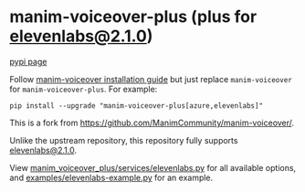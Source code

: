 # manim-voiceover-plus (plus for elevenlabs@2.1.0)

[pypi page](https://pypi.org/project/manim-voiceover-plus/)

Follow [manim-voiceover installation guide](https://voiceover.manim.community/en/stable/installation.html) but just replace `manim-voiceover` for `manim-voiceover-plus`. For example: 

```
pip install --upgrade "manim-voiceover-plus[azure,elevenlabs]"
```

This is a fork from https://github.com/ManimCommunity/manim-voiceover/.

Unlike the upstream repository, this repository fully supports [elevenlabs@2.1.0](https://pypi.org/project/elevenlabs/2.1.0/).

View [manim_voiceover_plus/services/elevenlabs.py](./manim_voiceover_plus/services/elevenlabs.py) for all available options, and [examples/elevenlabs-example.py](./examples/elevenlabs-example.py) for an example.
